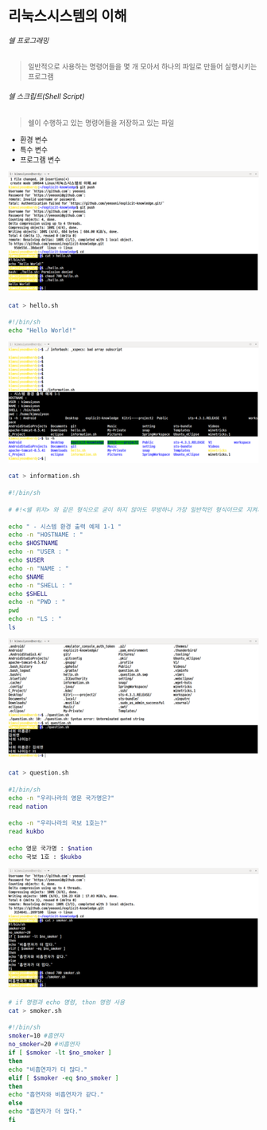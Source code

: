# 리눅스시스템의 이해

###### 쉘 프로그래밍
> 일반적으로 사용하는 명령어들을 몇 개 모아서 하나의 파일로 만들어 실행시키는 프로그램

###### 쉘 스크립트(Shell Script)
> 쉘이 수행하고 있는 명령어들을 저장하고 있는 파일

- 환경 변수
- 특수 변수
- 프로그램 변수

![hello.sh](../img/hello.png "Shell Script1")

```sh
cat > hello.sh 

#!/bin/sh
echo "Hello World!"
```

![information.sh](../img/information.png "Shell Script2")

```sh
cat > information.sh

#!/bin/sh

# #!<쉘 위치> 와 같은 형식으로 굳이 하지 않아도 무방하나 가장 일반적인 형식이므로 지켜가며 학습하길 권장.

echo " - 시스템 환경 출력 예제 1-1 "
echo -n "HOSTNAME : "
echo $HOSTNAME
echo -n "USER : "
echo $USER
echo -n "NAME : "
echo $NAME
echo -n "SHELL : "
echo $SHELL
echo -n "PWD : "
pwd
echo -n "LS : "
ls
```

![question](../img/question.png "read")
```sh
cat > question.sh

#1/bin/sh
echo -n "우리나라의 영문 국가명은?"
read nation

echo -n "우리나라의 국보 1호는?"
read kukbo

echo 영문 국가명 : $nation
echo 국보 1호 : $kukbo
```

![smoker](../img/smoker.png "smoker")
```sh
# if 명령과 echo 명령, thon 명령 사용
cat > smoker.sh

#!/bin/sh
smoker=10 #흡연자
no_smoker=20 #비흡연자
if [ $smoker -lt $no_smoker ]
then
echo "비흡연자가 더 많다."
elif [ $smoker -eq $no_smoker ]
then
echo "흡연자와 비흡연자가 같다."
else
echo "흡연자가 더 많다."
fi
```


